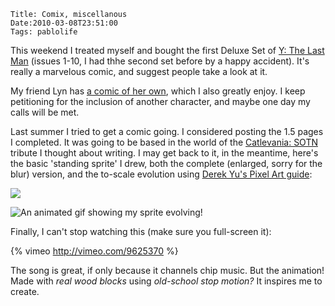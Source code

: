     Title: Comix, miscellanous
    Date:2010-03-08T23:51:00
    Tags: pablolife

This weekend I treated myself and bought the first Deluxe Set of [Y: The Last
Man][1] (issues 1-10, I had thhe second set before by a happy accident). It's
really a marvelous comic, and suggest people take a look at it.

My friend Lyn has [a comic of her own][2], which I also greatly enjoy. I keep
petitioning for the inclusion of another character, and maybe one day my calls
will be met.

Last summer I tried to get a comic going. I considered posting the 1.5 pages I
completed. It was going to be based in the world of the [Catlevania: SOTN][3]
tribute I thought about writing. I may get back to it, in the meantime, here's
the basic 'standing sprite' I drew, both the complete (enlarged, sorry for the
blur) version, and the to-scale evolution using [Derek Yu's Pixel Art
guide][4]:

[![][5]][6]

![An animated gif showing my sprite evolving!][7]

Finally, I can't stop watching this (make sure you full-screen it):

{% vimeo http://vimeo.com/9625370 %}

The song is great, if only because it channels chip music. But the animation!
Made with _real wood blocks_ using _old-school stop motion?_ It inspires me to
create.


   [1]: http://en.wikipedia.org/wiki/Y:_The_Last_Man
   [2]: http://semblare.com/Fortune_Memories/index.php
   [3]: http://en.wikipedia.org/wiki/Castlevania:_Symphony_of_the_Night
   [4]: http://www.derekyu.com/?page_id=218
   [5]: http://3.bp.blogspot.com/_3ys1dwfzc2w/S5YAqTzF7ZI/AAAAAAAAACg/GKFelWiINQE/s320/EstragonLarge.png
   [6]: http://3.bp.blogspot.com/_3ys1dwfzc2w/S5YAqTzF7ZI/AAAAAAAAACg/GKFelWiINQE/s1600-h/EstragonLarge.png
   [7]: http://pw.brown.edu/~paul/EstragonEvolve.gif
